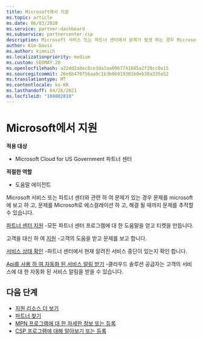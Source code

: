 ```yaml
---
title: Microsoft에서 지원
ms.topic: article
ms.date: 06/03/2020
ms.service: partner-dashboard
ms.subservice: partnercenter-csp
description: Microsoft 서비스 또는 파트너 센터에서 문제가 발생 하는 경우 Microsoft로 에스컬레이션 하 여 도움을 받은 후 해결 될 때까지 문제를 추적할 수 있습니다.
author: Kim-Davis
ms.author: kimnich
ms.localizationpriority: medium
ms.custom: SEOMAY.20
ms.openlocfilehash: a22dd2a8ec8ce3da3aa0967741685a2f28cc0a15
ms.sourcegitcommit: 26e6b470756aa9c1b3b0b919301b0eb38a335a52
ms.translationtype: MT
ms.contentlocale: ko-KR
ms.lasthandoff: 04/26/2021
ms.locfileid: "108002810"
---
```

# <a name="support-from-microsoft"></a>Microsoft에서 지원

**적용 대상**

- Microsoft Cloud for US Government 파트너 센터

**적절한 역할**

- 도움말 에이전트

Microsoft 서비스 또는 파트너 센터와 관련 하 여 문제가 있는 경우 문제를 microsoft에 보고 하 고, 문제를 Microsoft로 에스컬레이션 하 고, 해결 될 때까지 문제를 추적할 수 있습니다.

[파트너 센터 지원](report-problems-with-partner-center.md) -모든 파트너 센터 프로그램에 대 한 도움말을 얻고 티켓을 만듭니다.

고객을 대신 하 여 [지원](report-problems-on-behalf-of-a-customer.md) -고객의 도움을 받고 문제를 보고 합니다.

[서비스 상태 확인](check-service-health.md) -파트너 센터에서 현재 알려진 서비스 중단이 있는지 확인 합니다.

[Api를 사용 하 여 자동화 된 서비스 알림 받기](get-automated-service-notifications-with-our-apis.md) -클라우드 솔루션 공급자는 고객의 서비스에 대 한 자동화 된 서비스 알림을 받을 수 있습니다.

## <a name="next-steps"></a>다음 단계

- [지원 리소스 더 보기](https://partner.microsoft.com/support/?stage=1)
- [파트너 찾기](find-a-partner.md)
- [MPN 프로그램에 대 한 자세한 정보 또는 등록](https://partner.microsoft.com/membership)
- [CSP 프로그램에 대해 알아보기 또는 등록](https://partner.microsoft.com/membership/cloud-solution-provider)
